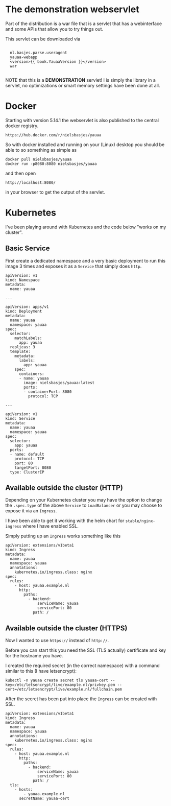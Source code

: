 # The demonstration webservlet
Part of the distribution is a war file that is a servlet that has a webinterface and
some APIs that allow you to try things out.

This servlet can be downloaded via

<pre><code><dependency>
  <groupId>nl.basjes.parse.useragent</groupId>
  <artifactId>yauaa-webapp</artifactId>
  &lt;version&gt;{{ book.YauaaVersion }}&lt;/version&gt;
  <type>war</type>
</dependency>
</code></pre>

NOTE that this is a **DEMONSTRATION** servlet!
I is simply the library in a servlet, no optimizations or smart memory settings have been done at all.

# Docker
Starting with version 5.14.1 the webservlet is also published to the central docker registry.

    https://hub.docker.com/r/nielsbasjes/yauaa

So with docker installed and running on your (Linux) desktop
you should be able to so something as simple as

    docker pull nielsbasjes/yauaa
    docker run -p8080:8080 nielsbasjes/yauaa

and then open

    http://localhost:8080/

in your browser to get the output of the servlet.

# Kubernetes

I've been playing around with Kubernetes and the code below "works on my cluster".

## Basic Service
First create a dedicated namespace and a very basic deployment to run this image 3 times and
exposes it as a ```Service``` that simply does ```http```.

```
apiVersion: v1
kind: Namespace
metadata:
  name: yauaa

---

apiVersion: apps/v1
kind: Deployment
metadata:
  name: yauaa
  namespace: yauaa
spec:
  selector:
    matchLabels:
      app: yauaa
  replicas: 3
  template:
    metadata:
      labels:
        app: yauaa
    spec:
      containers:
      - name: yauaa
        image: nielsbasjes/yauaa:latest
        ports:
        - containerPort: 8080
          protocol: TCP

---

apiVersion: v1
kind: Service
metadata:
  name: yauaa
  namespace: yauaa
spec:
  selector:
    app: yauaa
  ports:
  - name: default
    protocol: TCP
    port: 80
    targetPort: 8080
  type: ClusterIP
```


## Available outside the cluster (HTTP)
Depending on your Kubernetes cluster you may have the option to change
the ```.spec.type``` of the above ```Service``` to ```LoadBalancer```
or you may choose to expose it via an ```Ingress```.

I have been able to get it working with the helm chart for ```stable/nginx-ingress``` where I have enabled SSL.

Simply putting up an ```Ingress``` works something like this

```
apiVersion: extensions/v1beta1
kind: Ingress
metadata:
  name: yauaa
  namespace: yauaa
  annotations:
    kubernetes.io/ingress.class: nginx
spec:
  rules:
    - host: yauaa.example.nl
      http:
        paths:
          - backend:
              serviceName: yauaa
              servicePort: 80
            path: /
```

## Available outside the cluster (HTTPS)
Now I wanted to use ```https://``` instead of ```http://```.

Before you can start this you need the SSL (TLS actually) certificate and key for the hostname you have.

I created the required secret (in the correct namespace) with a command similar to this (I have letsencrypt):

```
kubectl -n yauaa create secret tls yauaa-cert --key=/etc/letsencrypt/live/example.nl/privkey.pem --cert=/etc/letsencrypt/live/example.nl/fullchain.pem
```

After the secret has been put into place the ```Ingress``` can be created with SSL.

```
apiVersion: extensions/v1beta1
kind: Ingress
metadata:
  name: yauaa
  namespace: yauaa
  annotations:
    kubernetes.io/ingress.class: nginx
spec:
  rules:
    - host: yauaa.example.nl
      http:
        paths:
          - backend:
              serviceName: yauaa
              servicePort: 80
            path: /
  tls:
    - hosts:
        - yauaa.example.nl
      secretName: yauaa-cert
```


